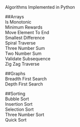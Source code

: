 Algorithms Implemented in Python  

##Arrays  
Is Monotonic  
Minimum Rewards  
Move Element To End  
Smallest Difference  
Spiral Traverse  
Three Number Sum  
Two Number Sum  
Validate Subsequence  
Zig Zag Traverse    

##Graphs  
Breadth First Search  
Depth First Search  

##Sorting  
Bubble Sort  
Insertion Sort  
Selection Sort  
Three Number Sort  
Quick Sort  
